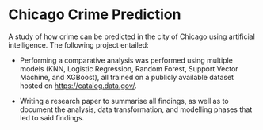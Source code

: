 # Chicago Crime Prediction
A study of how crime can be predicted in the city of Chicago using artificial intelligence. The following project entailed:

- Performing a comparative analysis was performed using multiple models (KNN, Logistic Regression, Random Forest, Support Vector Machine, and XGBoost), all trained on a publicly available dataset hosted on https://catalog.data.gov/.

- Writing a research paper to summarise all findings, as well as to document the analysis, data transformation, and modelling phases that led to said findings.
